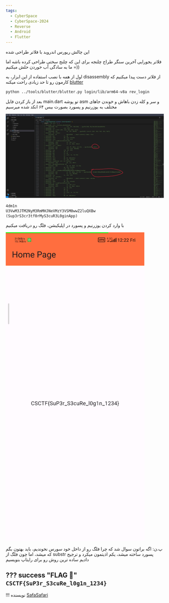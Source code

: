 ```yaml
---
tags:
  - CyberSpace
  - CyberSpace-2024
  - Reverse
  - Android
  - Flutter
---
```


این چالش ریورس اندروید با فلاتر طراحی شده

فلاتر یجورایی آخرین سنگر طراح چلنجه برای این که چلنج سختی طراحی کرده باشه
اما ما به سادگی آب خوردن حلش میکنیم =))

اول از همه با نصب استفاده از این ابزار، به disassembly از فلاتر دست پیدا میکنیم که کارمون رو تا حد زیادی راحت میکنه
[blutter](https://github.com/worawit/blutter)

```bash
python ../tools/blutter/blutter.py login/lib/arm64-v8a rev_login
```

بعد از باز کردن فایل main.dart تو پوشه asm و سر و کله زدن باهاش و خوندن جاهای مختلف به یوزرنیم و پسورد بصورت بیس ۶۴ انکد شده میرسیم

![user-pass](login-1.png)

```
4dm1n
U3VwM3JTM2NyM3RmMHJNeVMzY3VSM0wwZ2luQXBw (Sup3rS3cr3tf0rMyS3cuR3L0ginApp)
```

با وارد کردن یوزرنیم و پسورد در اپلیکیشن، فلگ رو دریافت میکنیم

![flag!!!](login-2.png)

پ.ن: اگه براتون سوال شد که چرا فلگ رو از داخل خود سورس نخوندیم، باید بهتون بگم که میشد، اما چون فلگ از substr پسورد ساخته میشد، یکم اذیتمون میکرد و ترجیح دادیم ساده ترین روش رو برای رایتاپ بنویسیم

??? success "FLAG :triangular_flag_on_post:"
    <div dir="ltr">`CSCTF{SuP3r_S3cuRe_l0g1n_1234}`</div>
---
!!! نویسنده
    [SafaSafari](https://twitter.com/SafaSafari3)

